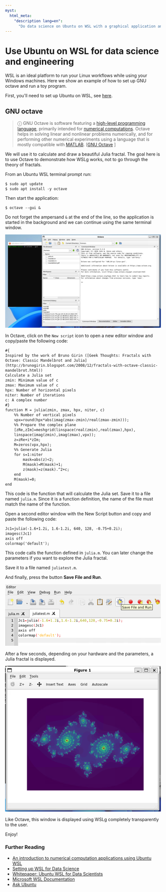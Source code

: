```yaml
---
myst:
  html_meta:
    "description lang=en":
      "Do data science on Ubuntu on WSL with a graphical application and visualise the results."
---
```


# Use Ubuntu on WSL for data science and engineering

WSL is an ideal platform to run your Linux workflows while using your Windows machines. Here we show an example of how to set up GNU octave and run a toy program.

First, you'll need to set up Ubuntu on WSL, see [here](../howto/install-ubuntu-wsl2.md).

## GNU octave

> ⓘ GNU Octave is software featuring a [high-level programming language](https://en.wikipedia.org/wiki/High-level_programming_language), primarily intended for [numerical computations](https://en.wikipedia.org/wiki/Numerical_analysis). Octave helps in solving linear and nonlinear problems numerically, and for performing other numerical experiments using a language that is mostly compatible with [MATLAB](https://en.wikipedia.org/wiki/MATLAB). [[GNU Octave](https://octave.org/about.html) ]

We will use it to calculate and draw a beautiful Julia fractal. The goal here is to use Octave to demonstrate how WSLg works, not to go through the theory of fractals. 

From an Ubuntu WSL terminal prompt run:

```{code-block} text
$ sudo apt update
$ sudo apt install -y octave
```

Then start the application:

```{code-block} text
$ octave --gui &
```

Do not forget the ampersand `&` at the end of the line, so the application is started in the background and we can continue using the same terminal window.

![Octave graphical interface running after the "octave" command was run with the gui flag in WSL.](assets/data-science-engineering/octave.png)

In Octave, click on the `New script` icon to open a new editor window and copy/paste the following code:

```{code-block} octave
#{
Inspired by the work of Bruno Girin ([Geek Thoughts: Fractals with Octave: Classic Mandelbrot and Julia](http://brunogirin.blogspot.com/2008/12/fractals-with-octave-classic-mandelbrot.html))
Calculate a Julia set
zmin: Minimum value of c
zmax: Maximum value of c
hpx: Number of horizontal pixels
niter: Number of iterations
c: A complex number
#}
function M = julia(zmin, zmax, hpx, niter, c)
    %% Number of vertical pixels
    vpx=round(hpx*abs(imag(zmax-zmin)/real(zmax-zmin)));
    %% Prepare the complex plane
    [zRe,zIm]=meshgrid(linspace(real(zmin),real(zmax),hpx),
    linspace(imag(zmin),imag(zmax),vpx));
    z=zRe+i*zIm;
    M=zeros(vpx,hpx);
    %% Generate Julia
    for s=1:niter
        mask=abs(z)<2;
        M(mask)=M(mask)+1;
        z(mask)=z(mask).^2+c;
    end
    M(mask)=0;
end
```

This code is the function that will calculate the Julia set. Save it to a file named `julia.m`. Since it is a function definition, the name of the file must match the name of the function.

Open a second editor window with the New Script button and copy and paste the following code:

```{code-block} octave
Jc1=julia(-1.6+1.2i, 1.6-1.2i, 640, 128, -0.75+0.2i);
imagesc(Jc1)
axis off
colormap('default');
```

This code calls the function defined in `julia.m`. You can later change the parameters if you want to explore the Julia fractal.

Save it to a file named `juliatest.m`.

And finally, press the button **Save File and Run**.

![Octave graphical interface showing the "Save and Run button" for the julia test file.](assets/data-science-engineering/save-file.png)

After a few seconds, depending on your hardware and the parameters, a Julia fractal is displayed.

![Visualisation of a julia fractal.](assets/data-science-engineering/julia-fractal.png)

Like Octave, this window is displayed using WSLg completely transparently to the user.

Enjoy!

### Further Reading
* [An introduction to numerical computation applications using Ubuntu WSL](https://www.youtube.com/watch?v=08WDGV0u58Y)
* [Setting up WSL for Data Science](https://ubuntu.com/blog/upgrade-data-science-workflows-ubuntu-wsl)
* [Whitepaper: Ubuntu WSL for Data Scientists](https://ubuntu.com/engage/ubuntu-wsl-for-data-scientists)
* [Microsoft WSL Documentation](https://learn.microsoft.com/en-us/windows/wsl/)
* [Ask Ubuntu](https://askubuntu.com/)
